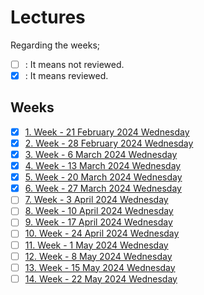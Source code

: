# Lectures

Regarding the weeks;
- [ ] : It means not reviewed.
- [x] : It means reviewed.

## Weeks
- [x] [1. Week - 21 February 2024 Wednesday](01_21_02_2024.md)
- [x] [2. Week - 28 February 2024 Wednesday](02_28_02_2024.md)
- [x] [3. Week - 6 March 2024 Wednesday](03_06_03_2024.md)
- [x] [4. Week - 13 March 2024 Wednesday](04_13_03_2024.md)
- [x] [5. Week - 20 March 2024 Wednesday](05_20_03_2024.md)
- [x] [6. Week - 27 March 2024 Wednesday](06_27_03_2024.md)
- [ ] [7. Week - 3 April 2024 Wednesday](07_03_04_2024.md)
- [ ] [8. Week - 10 April 2024 Wednesday](08_10_04_2024.md)
- [ ] [9. Week - 17 April 2024 Wednesday](09_17_04_2024.md)
- [ ] [10. Week - 24 April 2024 Wednesday](10_24_04_2024.md)
- [ ] [11. Week - 1 May 2024 Wednesday](11_01_05_2024.md)
- [ ] [12. Week - 8 May 2024 Wednesday](12_08_05_2024.md)
- [ ] [13. Week - 15 May 2024 Wednesday](13_15_05_2024.md)
- [ ] [14. Week - 22 May 2024 Wednesday](14_22_05_2024.md)
